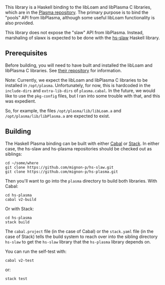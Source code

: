 This library is a Haskell binding to the libLoam and libPlasma C libraries, which are in the [Plasma repository](https://purl.org/funwithsoftware/libPlasma).  The primary purpose is to bind the "pools" API from libPlasma, although some useful libLoam functionality is also provided.

This library does not expose the "slaw" API from libPlasma.  Instead, marshaling of slawx is expected to be done with the [hs-slaw](https://github.com/mignon-p/hs-slaw) Haskell library.

## Prerequisites

Before building, you will need to have built and installed the libLoam and libPlasma C libraries.  See [their repository](https://purl.org/funwithsoftware/libPlasma) for information.

Note: Currently, we expect the libLoam and libPlasma C libraries to be installed in `/opt/plasma`.  Unfortunately, for now, this is hardcoded in the `include-dirs` and `extra-lib-dirs` of `plasma.cabal`.  In the future, we would like to use the `pkg-config` files, but I ran into some trouble with that, and this was expedient.

So, for example, the files `/opt/plasma/lib/libLoam.a` and `/opt/plasma/lib/libPlasma.a` are expected to exist.

## Building

The Haskell Plasma binding can be built with either [Cabal](https://www.haskell.org/cabal/) or [Stack](https://haskellstack.org/).  In either case, the hs-slaw and hs-plasma repositories should be checked out as siblings:

```
cd ~/some/where
git clone https://github.com/mignon-p/hs-slaw.git
git clone https://github.com/mignon-p/hs-plasma.git
```

Then you'll want to go into the `plasma` directory to build both libraries.  With Cabal:

```
cd hs-plasma
cabal v2-build
```

Or with Stack:

```
cd hs-plasma
stack build
```

The `cabal.project` file (in the case of Cabal) or the `stack.yaml` file (in the case of Stack) tells the build system to reach over into the sibling directory `hs-slaw` to get the `hs-slaw` library that the `hs-plasma` library depends on.

You can run the self-test with:

```
cabal v2-test
```

or:

```
stack test
```
